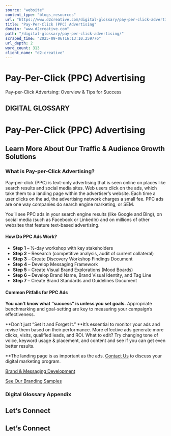 ```yaml
---
source: "website"
content_type: "blogs_resources"
url: "https://www.d2creative.com/digital-glossary/pay-per-click-advertising/"
title: "Pay-Per-Click (PPC) Advertising"
domain: "www.d2creative.com"
path: "/digital-glossary/pay-per-click-advertising/"
scraped_time: "2025-09-06T16:13:10.259776"
url_depth: 2
word_count: 313
client_name: "d2-creative"
---
```


# Pay-Per-Click (PPC) Advertising

Pay-per-Click Advertsing: Overview & Tips for Success

## DIGITAL GLOSSARY

# Pay-Per-Click (PPC) Advertising

## Learn More About Our Traffic & Audience Growth Solutions

### What is Pay-per-Click Advertising?

Pay-per-click (PPC) is text-only advertising that is seen online on places like search results and social media sites. Web users click on the ads, which take them to a landing page within the advertiser’s website. Each time a user clicks on the ad, the advertising network charges a small fee. PPC ads are one way companies do search engine marketing, or SEM.

You’ll see PPC ads in your search engine results (like Google and Bing), on social media (such as Facebook or LinkedIn) and on millions of other websites that feature text-based advertising.

#### How Do PPC Ads Work?

*   **Step 1** – ½-day workshop with key stakeholders
*   **Step 2** – Research (competitive analysis, audit of current collateral)
*   **Step 3** – Create Discovery Workshop Findings Document
*   **Step 4** – Develop Messaging Framework
*   **Step 5** – Create Visual Brand Explorations (Mood Boards)
*   **Step 6** – Develop Brand Name, Brand Visual Identity, and Tag Line
*   **Step 7** – Create Brand Standards and Guidelines Document

#### Common Pitfalls for PPC Ads

**You can’t know what “success” is unless you set goals.**
Appropriate benchmarking and goal-setting are key to measuring your campaign’s effectiveness.

**Don’t just “Set It and Forget It.”
**It’s essential to monitor your ads and revise them based on their performance. More effective ads generate more clicks, visits, qualified leads, and ROI. What to edit? Try changing tone of voice, keyword usage & placement, and content and see if you can get even better results.

**The landing page is as important as the ads.
[Contact Us](https://www.d2creative.com/contact-us/) to discuss your digital marketing program.

[Brand & Messaging Development](/capabilities/brand-and-messaging-development/)

[See Our Branding Samples](https://go.d2creative.com/d2-branding-examples/)

### Digital Glossary Appendix

## Let’s Connect

## Let’s Connect